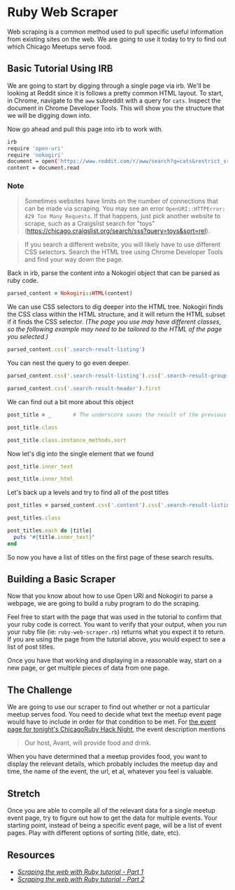 # Ruby Web Scraper

Web scraping is a common method used to pull specific useful information from existing sites on the web. We are going to use it today to try to find out which Chicago Meetups serve food.

## Basic Tutorial Using IRB

We are going to start by digging through a single page via irb. We'll be looking at Reddit since it is follows a pretty common HTML layout. To start, in Chrome, navigate to the `aww` subreddit with a query for `cats`. Inspect the document in Chrome Developer Tools. This will show you the structure that we will be digging down into.

Now go ahead and pull this page into irb to work with.

```bash
irb
require 'open-uri'
require 'nokogiri'
document = open('https://www.reddit.com/r/aww/search?q=cats&restrict_sr=on&sort=relevance&t=all')
content = document.read
```

### Note
> Sometimes websites have limits on the number of connections that can be made via scraping. You may see an error `OpenURI::HTTPError: 429 Too Many Requests`. If that happens, just pick another website to scrape, such as a Craigslist search for "toys" (https://chicago.craigslist.org/search/sss?query=toys&sort=rel). 

> If you search a different website, you will likely have to use different CSS selectors. Search the HTML tree using Chrome Developer Tools and find your way down the page.

Back in irb, parse the content into a Nokogiri object that can be parsed as ruby code.
```ruby
parsed_content = Nokogiri::HTML(content) 
```

We can use CSS selectors to dig deeper into the HTML tree. Nokogiri finds the CSS class within the HTML structure, and it will return the HTML subset if it finds the CSS selector. _(The page you use may have different classes, so the following example may need to be tailored to the HTML of the page you selected.)_
```ruby
parsed_content.css('.search-result-listing')
```

You can nest the query to go even deeper.
```ruby
parsed_content.css('.search-result-listing').css('.search-result-group').css('.contents').css('.search-result').css('.search-result-header').first

parsed_content.css('.search-result-header').first
```

We can find out a bit more about this object
```ruby
post_title = _       # The underscore saves the result of the previous command as the variable you are assigning.

post_title.class

post_title.class.instance_methods.sort
```

Now let's dig into the single element that we found
```ruby
post_title.inner_text

post_title.inner_html
```

Let's back up a levels and try to find all of the post titles
```ruby
post_titles = parsed_content.css('.content').css('.search-result-listing').css('.search-result-group').css('.contents').css('.search-result').css('.search-result-header')

post_titles.class

post_titles.each do |title|
  puts "#{title.inner_text}"
end
```

So now you have a list of titles on the first page of these search results.


## Building a Basic Scraper

Now that you know about how to use Open URI and Nokogiri to parse a webpage, we are going to build a ruby program to do the scraping. 

Feel free to start with the page that was used in the tutorial to confirm that your ruby code is correct. You want to verify that your output, when you run your ruby file (ie: `ruby-web-scraper.rb`) returns what you expect it to return. If you are using the page from the tutorial above, you would expect to see a list of post titles.

Once you have that working and displaying in a reasonable way, start on a new page, or get multiple pieces of data from one page.

## The Challenge

We are going to use our scraper to find out whether or not a particular meetup serves food. You need to decide what text the meetup event page would have to include in order for that condition to be met. For [the event page for tonight's ChicagoRuby Hack Night](https://www.meetup.com/ChicagoRuby/events/249198492/), the event description mentions
> Our host, Avant, will provide food and drink.

When you have determined that a meetup provides food, you want to display the relevant details, which probably includes the meetup day and time, the name of the event, the url, et al, whatever you feel is valuable. 

## Stretch

Once you are able to compile all of the relevant data for a single meetup event page, try to figure out how to get the data for multiple events. Your starting point, instead of being a specific event page, will be a list of event pages. Play with different options of sorting (title, date, etc).

## Resources
- _[Scraping the web with Ruby tutorial - Part 1](https://www.youtube.com/watch?v=4TpBH5z8EXA)_
- _[Scraping the web with Ruby tutorial - Part 2](https://www.youtube.com/watch?v=j9MmyJrmLhI)_
